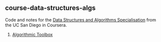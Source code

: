 ## course-data-structures-algs
Code and notes for the [Data Structures and Algorithms Specialisation](https://www.coursera.org/specializations/data-structures-algorithms) from
the UC San Diego in Coursera.

1. [Algorithmic Toolbox](https://github.com/scaceresg/course-data-structures-algs/tree/main/1-algorithmic-toolbox)
